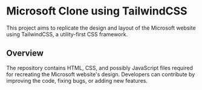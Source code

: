 # Microsoft Clone using TailwindCSS

This project aims to replicate the design and layout of the Microsoft website using TailwindCSS, a utility-first CSS framework.

## Overview

The repository contains HTML, CSS, and possibly JavaScript files required for recreating the Microsoft website's design. Developers can contribute by improving the code, fixing bugs, or adding new features.
